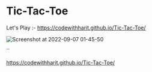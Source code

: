 # Tic-Tac-Toe

Let's Play :- https://codewithharit.github.io/Tic-Tac-Toe/

![Screenshot at 2022-09-07 01-45-50](https://user-images.githubusercontent.com/88737074/188730000-5403d085-5038-4d0d-8f3f-3518461d6132.png)




``

https://codewithharit.github.io/Tic-Tac-Toe/


```
